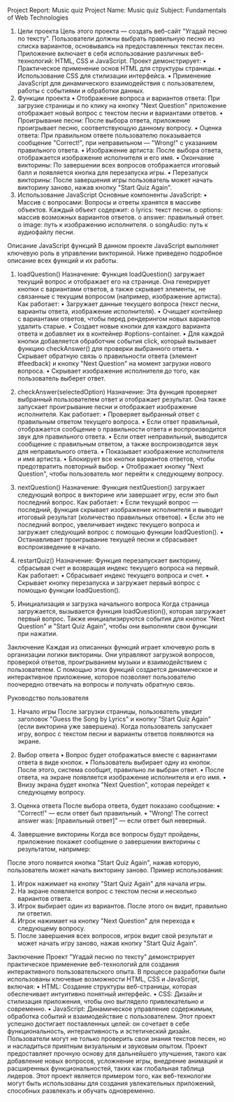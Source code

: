 Project Report: Music quiz
Project Name:
Music quiz
Subject:
Fundamentals of Web Technologies

1. Цели проекта
Цель этого проекта — создать веб-сайт "Угадай песню по тексту". Пользователи должны выбрать правильную песню из списка вариантов, основываясь на предоставленных текстах песен. Приложение включает в себя использование различных веб-технологий: HTML, CSS и JavaScript. Проект демонстрирует:
•	Практическое применение основ HTML для структуры страницы.
•	Использование CSS для стилизации интерфейса.
•	Применение JavaScript для динамического взаимодействия с пользователем, работы с событиями и обработки данных.
2. Функции проекта
•	Отображение вопроса и вариантов ответа: При загрузке страницы и по клику на кнопку "Next Question" приложение отображает новый вопрос с текстом песни и вариантами ответов.
•	Проигрывание песни: После выбора ответа, приложение проигрывает песню, соответствующую данному вопросу.
•	Оценка ответа: При правильном ответе пользователю показывается сообщение "Correct!", при неправильном — "Wrong!" с указанием правильного ответа.
•	Изображение артиста: После выбора ответа, отображается изображение исполнителя и его имя.
•	Окончание викторины: По завершении всех вопросов отображается итоговый балл и появляется кнопка для перезапуска игры.
•	Перезапуск викторины: После завершения игры пользователь может начать викторину заново, нажав кнопку "Start Quiz Again".
3. Использование JavaScript
Основные компоненты JavaScript:
•	Массив с вопросами: Вопросы и ответы хранятся в массиве объектов. Каждый объект содержит:
o	lyrics: текст песни.
o	options: массив возможных вариантов ответов.
o	answer: правильный ответ.
o	image: путь к изображению исполнителя.
o	songAudio: путь к аудиофайлу песни.

Описание JavaScript функций
В данном проекте JavaScript выполняет ключевую роль в управлении викториной. Ниже приведено подробное описание всех функций и их работы.

1. loadQuestion()
Назначение: Функция loadQuestion() загружает текущий вопрос и отображает его на странице. Она генерирует кнопки с вариантами ответов, а также скрывает элементы, не связанные с текущим вопросом (например, изображение артиста).
Как работает:
•	Загружает данные текущего вопроса (текст песни, варианты ответа, изображение исполнителя).
•	Очищает контейнер с вариантами ответов, чтобы перед рендерингом новых вариантов удалить старые.
•	Создает новые кнопки для каждого варианта ответа и добавляет их в контейнер #options-container.
•	Для каждой кнопки добавляется обработчик события click, который вызывает функцию checkAnswer() для проверки выбранного ответа.
•	Скрывает обратную связь о правильности ответа (элемент #feedback) и кнопку "Next Question" на момент загрузки нового вопроса.
•	Скрывает изображение исполнителя до того, как пользователь выберет ответ.
 

2. checkAnswer(selectedOption)
Назначение: Эта функция проверяет выбранный пользователем ответ и отображает результат. Она также запускает проигрывание песни и отображает изображение исполнителя.
Как работает:
•	Проверяет выбранный ответ с правильным ответом текущего вопроса.
•	Если ответ правильный, отображается сообщение о правильности ответа и воспроизводится звук для правильного ответа.
•	Если ответ неправильный, выводится сообщение с правильным ответом, а также воспроизводится звук для неправильного ответа.
•	Показывает изображение исполнителя и имя артиста.
•	Блокирует все кнопки вариантов ответов, чтобы предотвратить повторный выбор.
•	Отображает кнопку "Next Question", чтобы пользователь мог перейти к следующему вопросу.
 

3. nextQuestion()
Назначение: Функция nextQuestion() загружает следующий вопрос в викторине или завершает игру, если это был последний вопрос.
Как работает:
•	Если текущий вопрос — последний, функция скрывает изображение исполнителя и выводит итоговый результат (количество правильных ответов).
•	Если это не последний вопрос, увеличивает индекс текущего вопроса и загружает следующий вопрос с помощью функции loadQuestion().
•	Останавливает проигрывание текущей песни и сбрасывает воспроизведение в начало.
 

4. restartQuiz()
Назначение: Функция перезапускает викторину, сбрасывая счет и возвращая индекс текущего вопроса на первый.
Как работает:
•	Сбрасывает индекс текущего вопроса и счет.
•	Скрывает кнопку перезапуска и загружает первый вопрос с помощью функции loadQuestion().
 

5. Инициализация и загрузка начального вопроса
Когда страница загружается, вызывается функция loadQuestion(), которая загружает первый вопрос. Также инициализируются события для кнопок "Next Question" и "Start Quiz Again", чтобы они выполняли свои функции при нажатии.
 


Заключение
Каждая из описанных функций играет ключевую роль в организации логики викторины. Они управляют загрузкой вопросов, проверкой ответов, проигрыванием музыки и взаимодействием с пользователем. С помощью этих функций создается динамическое и интерактивное приложение, которое позволяет пользователю поочередно отвечать на вопросы и получать обратную связь.

Руководство пользователя
1. Начало игры
После загрузки страницы, пользователь увидит заголовок "Guess the Song by Lyrics" и кнопку "Start Quiz Again" (если викторина уже завершена). Когда пользователь запускает игру, вопрос с текстом песни и варианты ответов появляются на экране.
 







2. Выбор ответа
•	Вопрос будет отображаться вместе с вариантами ответа в виде кнопок.
•	Пользователь выбирает одну из кнопок. После этого, система сообщит, правильно ли выбран ответ.
•	После ответа, на экране появляется изображение исполнителя и его имя.
•	Внизу экрана будет кнопка "Next Question", которая перейдет к следующему вопросу.
 



3. Оценка ответа
После выбора ответа, будет показано сообщение:
•	"Correct!" — если ответ был правильный.
•	"Wrong! The correct answer was: [правильный ответ]" — если ответ был неверный.
    

4. Завершение викторины
Когда все вопросы будут пройдены, приложение покажет сообщение о завершении викторины с результатом, например:
 
После этого появится кнопка "Start Quiz Again", нажав которую, пользователь может начать викторину заново.
Пример использования:
1.	Игрок нажимает на кнопку "Start Quiz Again" для начала игры.
2.	На экране появляется вопрос с текстом песни и несколько вариантов ответа.
3.	Игрок выбирает один из вариантов. После этого он видит, правильно ли ответил.
4.	Игрок нажимает на кнопку "Next Question" для перехода к следующему вопросу.
5.	После завершения всех вопросов, игрок видит свой результат и может начать игру заново, нажав кнопку "Start Quiz Again".

Заключение
Проект "Угадай песню по тексту" демонстрирует практическое применение веб-технологий для создания интерактивного пользовательского опыта. В процессе разработки были использованы ключевые возможности HTML, CSS и JavaScript, включая:
•	HTML: Создание структуры веб-страницы, которая обеспечивает интуитивно понятный интерфейс.
•	CSS: Дизайн и стилизация приложения, чтобы оно выглядело привлекательно и современно.
•	JavaScript: Динамическое управление содержимым, обработка событий и взаимодействие с пользователем.
Этот проект успешно достигает поставленных целей: он сочетает в себе функциональность, интерактивность и эстетический дизайн. Пользователи могут не только проверить свои знания текстов песен, но и насладиться приятным визуальным и звуковым опытом.
Проект предоставляет прочную основу для дальнейшего улучшения, такого как добавление новых вопросов, усложнение игры, внедрение анимаций и расширенных функциональностей, таких как глобальная таблица лидеров.
Этот проект является примером того, как веб-технологии могут быть использованы для создания увлекательных приложений, способных развлекать и обучать одновременно.





